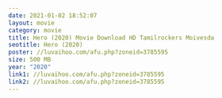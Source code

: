 ```yaml
---
date: 2021-01-02 18:52:07
layout: movie
category: movie
title: Hero (2020) Movie Download HD Tamilrockers Moivesda
seotitle: Hero (2020)
poster: //luvaihoo.com/afu.php?zoneid=3785595
size: 500 MB
year: "2020"
link1: //luvaihoo.com/afu.php?zoneid=3785595
link2: //luvaihoo.com/afu.php?zoneid=3785595
---
```

